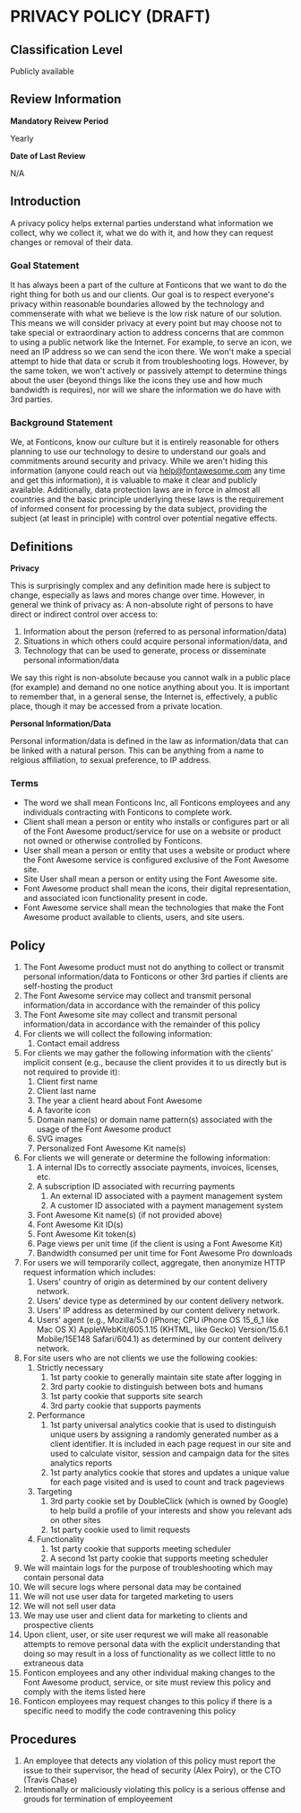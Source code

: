 # PRIVACY POLICY (DRAFT)

## Classification Level
Publicly available

## Review Information

__Mandatory Reivew Period__

Yearly

__Date of Last Review__

N/A

## Introduction

A privacy policy helps external parties understand what information we collect, why we collect it, what we do with it, and 
how they can request changes or removal of their data.

### Goal Statement

It has always been a part of the culture at Fonticons that we want to do the right thing for both us and our clients. Our 
goal is to respect everyone's privacy within reasonable boundaries allowed by the technology and commenserate with what we 
believe is the low risk nature of our solution. This means we will consider privacy at every point but may choose not to 
take special or extraordinary action to address concerns that are common to using a public network like the Internet. For 
example, to serve an icon, we need an IP address so we can send the icon there. We won't make a special attempt to hide that 
data or scrub it from troubleshooting logs. However, by the same token, we won't actively or passively attempt to determine 
things about the user (beyond things like the icons they use and how much bandwidth is requires), nor will we share the 
information we do have with 3rd parties.

### Background Statement 

We, at Fonticons, know our culture but it is entirely reasonable for others planning to use our technology to desire to 
understand our goals and commitments around security and privacy. While we aren't hiding this information (anyone could 
reach out via help@fontawesome.com any time and get this information), it is valuable to make it clear and publicly 
available. Additionally, data protection laws are in force in almost all countries and the basic principle underlying these 
laws is the requirement of informed consent for processing by the data subject, providing the subject (at least in 
principle) with control over potential negative effects.

## Definitions 

__Privacy__ 

This is surprisingly complex and any definition made here is subject to change, especially as laws and mores change over 
time. However, in general we think of privacy as:
A non-absolute right of persons to have direct or indirect control over access to: 
1. Information about the person (referred to as personal information/data)
1. Situations in which others could acquire personal information/data, and 
1. Technology that can be used to generate, process or disseminate personal information/data

We say this right is non-absolute because you cannot walk in a public place (for example) and demand no one notice anything
about you. It is important to remember that, in a general sense, the Internet is, effectively, a public place, though it may
be accessed from a private location.

__Personal Information/Data__

Personal information/data is defined in the law as information/data that can be linked with a natural person. This can be anything from a name to 
relgious affiliation, to sexual preference, to IP address.

### Terms

* The word we shall mean Fonticons Inc, all Fonticons employees and any individuals contracting with Fonticons to complete work.
* Client shall mean a person or entity who installs or configures part or all of the Font Awesome product/service for use on a website or product not owned or otherwise controlled by Fonticons.
* User shall mean a person or entity that uses a website or product where the Font Awesome service is configured exclusive of the Font Awesome site.
* Site User shall mean a person or entity using the Font Awesome site.
* Font Awesome product shall mean the icons, their digital representation, and associated icon functionality present in code.
* Font Awesome service shall mean the technologies that make the Font Awesome product available to clients, users, and site users.

## Policy 

1. The Font Awesome product must not do anything to collect or transmit personal information/data to Fonticons or other 3rd parties if clients are self-hosting the product
1. The Font Awesome service may collect and transmit personal information/data in accordance with the remainder of this policy 
1. The Font Awesome site may collect and transmit personal information/data in accordance with the remainder of this policy 
1. For clients we will collect the following information:
   1. Contact email address
1. For clients we may gather the following information with the clients' implicit consent (e.g., because the client provides it to us directly but is not required to provide it):
   1. Client first name
   1. Client last name
   1. The year a client heard about Font Awesome
   1. A favorite icon 
   1. Domain name(s) or domain name pattern(s) associated with the usage of the Font Awesome product 
   1. SVG images 
   1. Personalized Font Awesome Kit name(s)
1. For clients we will generate or determine the following information:
   1. A internal IDs to correctly associate payments, invoices, licenses, etc.
   1. A subscription ID associated with recurring payments
      1. An external ID associated with a payment management system 
      1. A customer ID associated with a payment management system
   1. Font Awesome Kit name(s) (if not provided above)
   1. Font Awesome Kit ID(s)
   1. Font Awesome Kit token(s)
   1. Page views per unit time (if the client is using a Font Awesome Kit)
   1. Bandwidth consumed per unit time for Font Awesome Pro downloads
1. For users we will temporarily collect, aggregate, then anonymize HTTP request information which includes:
   1. Users' country of origin as determined by our content delivery network. 
   1. Users' device type as determined by our content delivery network. 
   1. Users' IP address as determined by our content delivery network. 
   1. Users' agent (e.g., Mozilla/5.0 (iPhone; CPU iPhone OS 15_6_1 like Mac OS X) AppleWebKit/605.1.15 (KHTML, like Gecko) Version/15.6.1 Mobile/15E148 Safari/604.1) as determined by our content delivery network. 
1. For site users who are not clients we use the following cookies:
   1. Strictly necessary
      1. 1st party cookie to generally maintain site state after logging in
      1. 3rd party cookie to distinguish between bots and humans
      1. 1st party cookie that supports site search
      1. 3rd party cookie that supports payments
   1. Performance
      1. 1st party universal analytics cookie that is used to distinguish unique users by assigning a randomly generated number as a client identifier. It is included in each page request in our site and used to calculate visitor, session and campaign data for the sites analytics reports
      1. 1st party analytics cookie that stores and updates a unique value for each page visited and is used to count and track pageviews
   1. Targeting
      1. 3rd party cookie set by DoubleClick (which is owned by Google) to help build a profile of your interests and show you relevant ads on other sites
      1. 1st party cookie used to limit requests
   1. Functionality 
      1. 1st party cookie that supports meeting scheduler
      1. A second 1st party cookie that supports meeting scheduler
1. We will maintain logs for the purpose of troubleshooting which may contain personal data
1. We will secure logs where personal data may be contained
1. We will not use user data for targeted marketing to users
1. We will not sell user data
1. We may use user and client data for marketing to clients and prospective clients
1. Upon client, user, or site user requrest we will make all reasonable attempts to remove personal data with the explicit understanding that doing so may result in a loss of functionality as we collect little to no extraneous data
1. Fonticon employees and any other individual making changes to the Font Awesome product, service, or site must review this policy and comply with the items listed here 
1. Fonticon employees may request changes to this policy if there is a specific need to modify the code contravening this policy

## Procedures

1. An employee that detects any violation of this policy must report the issue to their supervisor, the head of security (Alex Poiry), or the CTO (Travis Chase)
1. Intentionally or maliciously violating this policy is a serious offense and grouds for termination of employeement